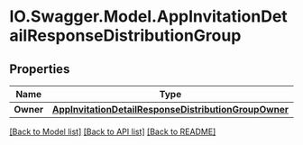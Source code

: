 # IO.Swagger.Model.AppInvitationDetailResponseDistributionGroup
## Properties

Name | Type | Description | Notes
------------ | ------------- | ------------- | -------------
**Owner** | [**AppInvitationDetailResponseDistributionGroupOwner**](AppInvitationDetailResponseDistributionGroupOwner.md) |  | [optional] 

[[Back to Model list]](../README.md#documentation-for-models) [[Back to API list]](../README.md#documentation-for-api-endpoints) [[Back to README]](../README.md)

